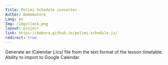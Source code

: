 ```yaml
---
Title: Polimi Schedule converter
Author: NomeAutore
Lang: en
Img: /img/clock.png
layout: project
link: https://bebora.github.io/polimi-schedule-js/
redirect: true
---
```

Generate an iCalendar (.ics) file from the text format of the lesson timetable. Ability to import to Google Calendar

